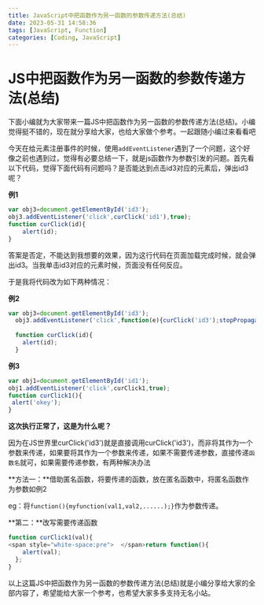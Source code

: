 ```yaml
---
title: JavaScript中把函数作为另一函数的参数传递方法(总结)
date: 2023-05-31 14:58:36
tags: [JavaScript, Function]
categories: [Coding, JavaScript]
---
```


JS中把函数作为另一函数的参数传递方法(总结)
=======================

下面小编就为大家带来一篇JS中把函数作为另一函数的参数传递方法(总结)。小编觉得挺不错的，现在就分享给大家，也给大家做个参考。一起跟随小编过来看看吧

今天在给元素注册事件的时候，使用`addEventListener`遇到了一个问题，这个好像之前也遇到过，觉得有必要总结一下，就是js函数作为参数引发的问题。首先看以下代码，觉得下面代码有问题吗？是否能达到点击id3对应的元素后，弹出id3呢？  

**例1**

```js
var obj3=document.getElementById('id3'); 
obj3.addEventListener('click',curClick('id1'),true); 
function curClick(id){ 
    alert(id); 
} 
```

答案是否定，不能达到我想要的效果，因为这行代码在页面加载完成时候，就会弹出id3。当我单击id3对应的元素时候，页面没有任何反应。

于是我将代码改为如下两种情况：

**例2**

```js
var obj3=document.getElementById('id3'); 
  obj3.addEventListener('click',function(e){curClick('id3');stopPropagation(e)},true); 
 
  function curClick(id){ 
    alert(id); 
  } 


```

**例3**

```js
var obj1=document.getElementById('id1');  
obj1.addEventListener('click',curClick1,true); 
function curClick1(){ 
 alert('okey'); 
} 
```

**这次执行正常了，这是为什么呢？**

因为在JS世界里curClick('id3')就是直接调用curClick('id3')，而非将其作为一个参数来传递，如果要将其作为一个参数来传递，如果不需要传递参数，直接传递`函数名`就可，如果需要传递参数，有两种解决办法

**方法一：**借助匿名函数，将要传递的函数，放在匿名函数中，将匿名函数作为参数如例2

eg：将`function(){myfunction(val1,val2,......);}`作为参数传递。

**第二：**改写需要传递函数  

```js
function curClick1(val){ 
<span style="white-space:pre">  </span>return function(){ 
    alert(val); 
  }; 
} 
```

以上这篇JS中把函数作为另一函数的参数传递方法(总结)就是小编分享给大家的全部内容了，希望能给大家一个参考，也希望大家多多支持无名小站。

